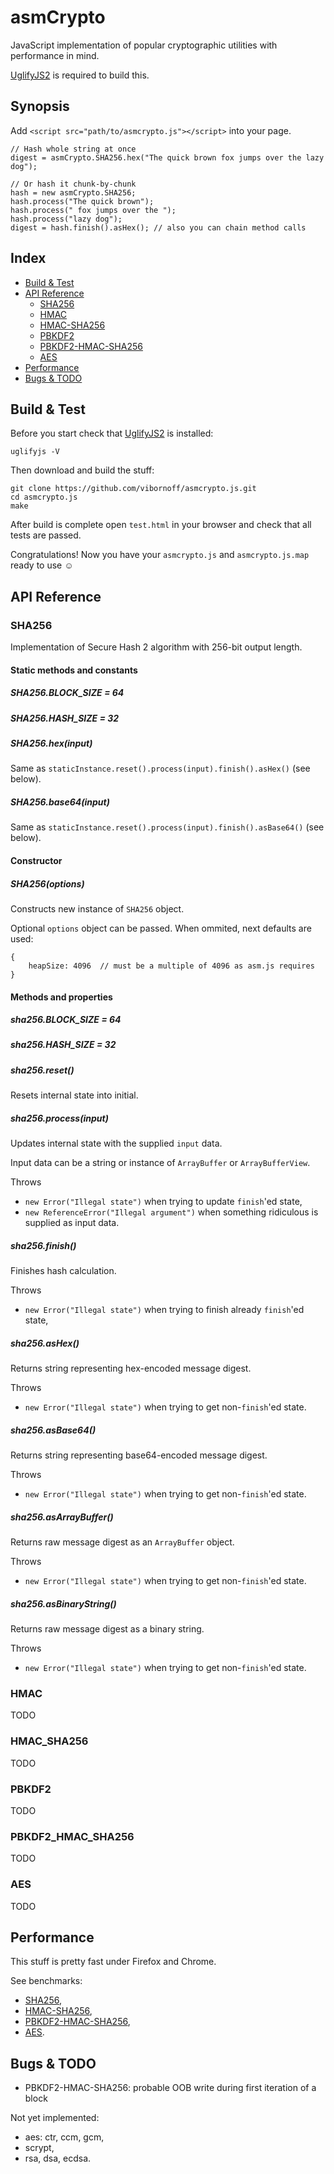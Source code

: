asmCrypto
=========

JavaScript implementation of popular cryptographic utilities with performance in mind.

[UglifyJS2](https://github.com/mishoo/UglifyJS2) is required to build this.

Synopsis
--------

Add `<script src="path/to/asmcrypto.js"></script>` into your page.

    // Hash whole string at once
    digest = asmCrypto.SHA256.hex("The quick brown fox jumps over the lazy dog");

    // Or hash it chunk-by-chunk
    hash = new asmCrypto.SHA256;
    hash.process("The quick brown");
    hash.process(" fox jumps over the ");
    hash.process("lazy dog");
    digest = hash.finish().asHex(); // also you can chain method calls

Index
-----

* [Build & Test](#build--test)
* [API Reference](#api-reference)
    * [SHA256](#sha256)
    * [HMAC](#hmac)
    * [HMAC-SHA256](#hmac_sha256)
    * [PBKDF2](#pbkdf2)
    * [PBKDF2-HMAC-SHA256](#pbkdf2_hmac_sha256)
    * [AES](#aes)
* [Performance](#performance)
* [Bugs & TODO](#bugs--todo)

Build & Test
------------

Before you start check that [UglifyJS2](https://github.com/mishoo/UglifyJS2) is installed:

    uglifyjs -V

Then download and build the stuff:

    git clone https://github.com/vibornoff/asmcrypto.js.git
    cd asmcrypto.js
    make

After build is complete open `test.html` in your browser and check that all tests are passed.

Congratulations! Now you have your `asmcrypto.js` and `asmcrypto.js.map` ready to use ☺

API Reference
-------------

### SHA256

Implementation of Secure Hash 2 algorithm with 256-bit output length.

#### Static methods and constants

##### SHA256.BLOCK_SIZE = 64

##### SHA256.HASH_SIZE = 32

##### SHA256.hex(input)

Same as `staticInstance.reset().process(input).finish().asHex()` (see below).

##### SHA256.base64(input)

Same as `staticInstance.reset().process(input).finish().asBase64()` (see below).

#### Constructor

##### SHA256(options)

Constructs new instance of `SHA256` object.

Optional `options` object can be passed. When ommited, next defaults are used:

    {
        heapSize: 4096  // must be a multiple of 4096 as asm.js requires
    }

#### Methods and properties

##### sha256.BLOCK_SIZE = 64

##### sha256.HASH_SIZE = 32

##### sha256.reset()

Resets internal state into initial.

##### sha256.process(input)

Updates internal state with the supplied `input` data.

Input data can be a string or instance of `ArrayBuffer` or `ArrayBufferView`.

Throws
* `new Error("Illegal state")` when trying to update `finish`'ed state,
* `new ReferenceError("Illegal argument")` when something ridiculous is supplied as input data.

##### sha256.finish()

Finishes hash calculation.

Throws
* `new Error("Illegal state")` when trying to finish already `finish`'ed state,

##### sha256.asHex()

Returns string representing hex-encoded message digest.

Throws
* `new Error("Illegal state")` when trying to get non-`finish`'ed state.

##### sha256.asBase64()

Returns string representing base64-encoded message digest.

Throws
* `new Error("Illegal state")` when trying to get non-`finish`'ed state.

##### sha256.asArrayBuffer()

Returns raw message digest as an `ArrayBuffer` object.

Throws
* `new Error("Illegal state")` when trying to get non-`finish`'ed state.

##### sha256.asBinaryString()

Returns raw message digest as a binary string.

Throws
* `new Error("Illegal state")` when trying to get non-`finish`'ed state.

### HMAC

TODO

### HMAC_SHA256

TODO

### PBKDF2

TODO

### PBKDF2_HMAC_SHA256

TODO

### AES

TODO

Performance
-----------

This stuff is pretty fast under Firefox and Chrome.

See benchmarks:
* [SHA256](http://jsperf.com/sha256/30),
* [HMAC-SHA256](http://jsperf.com/hmac-sha256/1),
* [PBKDF2-HMAC-SHA256](http://jsperf.com/pbkdf2-hmac-sha256/2),
* [AES](http://jsperf.com/aes).

Bugs & TODO
-----------

* PBKDF2-HMAC-SHA256: probable OOB write during first iteration of a block

Not yet implemented:
* aes: ctr, ccm, gcm,
* scrypt,
* rsa, dsa, ecdsa.
